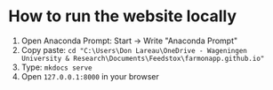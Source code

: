 # How to run the website locally
1. Open Anaconda Prompt: Start -> Write "Anaconda Prompt"
2. Copy paste: `cd "C:\Users\Don Lareau\OneDrive - Wageningen University & Research\Documents\Feedstox\farmonapp.github.io"`
3. Type: `mkdocs serve`
4. Open `127.0.0.1:8000` in your browser
